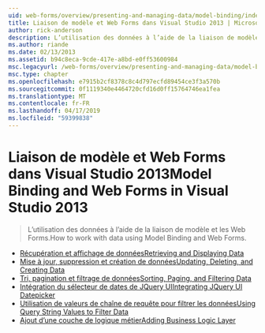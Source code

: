 ```yaml
---
uid: web-forms/overview/presenting-and-managing-data/model-binding/index
title: Liaison de modèle et Web Forms dans Visual Studio 2013 | Microsoft Docs
author: rick-anderson
description: L’utilisation des données à l’aide de la liaison de modèle et les Web Forms.
ms.author: riande
ms.date: 02/13/2013
ms.assetid: b94c8eca-9cde-417e-a8bd-e0ff53600984
msc.legacyurl: /web-forms/overview/presenting-and-managing-data/model-binding
msc.type: chapter
ms.openlocfilehash: e7915b2cf8378c8c4d797ecfd89454ce3f3a570b
ms.sourcegitcommit: 0f1119340e4464720cfd16d0ff15764746ea1fea
ms.translationtype: MT
ms.contentlocale: fr-FR
ms.lasthandoff: 04/17/2019
ms.locfileid: "59399838"
---
```

# <a name="model-binding-and-web-forms-in-visual-studio-2013"></a><span data-ttu-id="03918-103">Liaison de modèle et Web Forms dans Visual Studio 2013</span><span class="sxs-lookup"><span data-stu-id="03918-103">Model Binding and Web Forms in Visual Studio 2013</span></span>

> <span data-ttu-id="03918-104">L’utilisation des données à l’aide de la liaison de modèle et les Web Forms.</span><span class="sxs-lookup"><span data-stu-id="03918-104">How to work with data using Model Binding and Web Forms.</span></span>


- [<span data-ttu-id="03918-105">Récupération et affichage de données</span><span class="sxs-lookup"><span data-stu-id="03918-105">Retrieving and Displaying Data</span></span>](retrieving-data.md)
- [<span data-ttu-id="03918-106">Mise à jour, suppression et création de données</span><span class="sxs-lookup"><span data-stu-id="03918-106">Updating, Deleting, and Creating Data</span></span>](updating-deleting-and-creating-data.md)
- [<span data-ttu-id="03918-107">Tri, pagination et filtrage de données</span><span class="sxs-lookup"><span data-stu-id="03918-107">Sorting, Paging, and Filtering Data</span></span>](sorting-paging-and-filtering-data.md)
- [<span data-ttu-id="03918-108">Intégration du sélecteur de dates de JQuery UI</span><span class="sxs-lookup"><span data-stu-id="03918-108">Integrating JQuery UI Datepicker</span></span>](integrating-jquery-ui.md)
- [<span data-ttu-id="03918-109">Utilisation de valeurs de chaîne de requête pour filtrer les données</span><span class="sxs-lookup"><span data-stu-id="03918-109">Using Query String Values to Filter Data</span></span>](using-query-string-values-to-retrieve-data.md)
- [<span data-ttu-id="03918-110">Ajout d’une couche de logique métier</span><span class="sxs-lookup"><span data-stu-id="03918-110">Adding Business Logic Layer</span></span>](adding-business-logic-layer.md)
